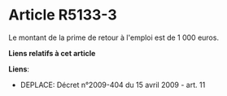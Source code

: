 # Article R5133-3

Le montant de la prime de retour à l'emploi est de 1 000 euros.

**Liens relatifs à cet article**

**Liens**:

  - DEPLACE: Décret n°2009-404 du 15 avril 2009 - art. 11
